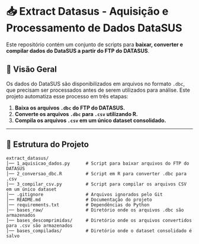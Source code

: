 # 📥 Extract Datasus - Aquisição e Processamento de Dados DataSUS

Este repositório contém um conjunto de scripts para **baixar, converter e compilar dados do DataSUS a partir do FTP do DATASUS**.

## 🚀 Visão Geral
Os dados do DataSUS são disponibilizados em arquivos no formato `.dbc`, que precisam ser processados antes de serem utilizados para análise. Este projeto automatiza esse processo em três etapas:

1. **Baixa os arquivos `.dbc` do FTP do DATASUS.**
2. **Converte os arquivos `.dbc` para `.csv` utilizando R.**
3. **Compila os arquivos `.csv` em um único dataset consolidado.**

---

## 📌 Estrutura do Projeto
```plaintext
extract_datasus/
│── 1_aquisicao_dados.py      # Script para baixar arquivos do FTP do DATASUS
│── 2_conversao_dbc.R         # Script em R para converter .dbc para .csv
│── 3_compilar_csv.py         # Script para compilar os arquivos CSV em um único dataset
│── .gitignore                # Arquivos ignorados pelo Git
│── README.md                 # Documentação do projeto
│── requirements.txt          # Dependências do Python
│── bases_raw/                # Diretório onde os arquivos .dbc são armazenados
│── bases_descomprimidas/     # Diretório onde os arquivos convertidos para .csv são armazenados
│── bases_compiladas/         # Diretório onde o dataset consolidado é salvo
